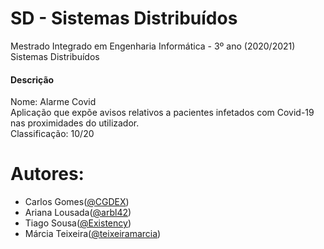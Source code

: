 # SD - Sistemas Distribuídos
Mestrado Integrado em Engenharia Informática - 3º ano (2020/2021) </br>
Sistemas Distribuídos

#### Descrição
Nome: Alarme Covid  </br>
Aplicação que expõe avisos relativos a pacientes infetados com Covid-19 nas proximidades do utilizador. </br>
Classificação: 10/20 


# Autores:
* Carlos Gomes([@CGDEX](https://github.com/CGDEX))
* Ariana Lousada([@arbl42](https://github.com/arbl42))
* Tiago Sousa([@Existency](https://github.com/Existency))
* Márcia Teixeira([@teixeiramarcia](https://github.com/teixeiramarcia))
